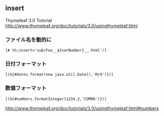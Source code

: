## insert

Thymeleaf 3.0 Tutorial
http://www.thymeleaf.org/doc/tutorials/3.0/usingthymeleaf.html



### ファイル名を動的に

```
[# th:insert='sub/Foo__${varNumber}__.html'/]
```

### 日付フォーマット
```
[(${#dates.format(new java.util.Date(),'M/d')})]
```

### 数値フォーマット
```
[(${#numbers.formatInteger(1234,3,'COMMA')})]
```

http://www.thymeleaf.org/doc/tutorials/3.0/usingthymeleaf.html#numbers
